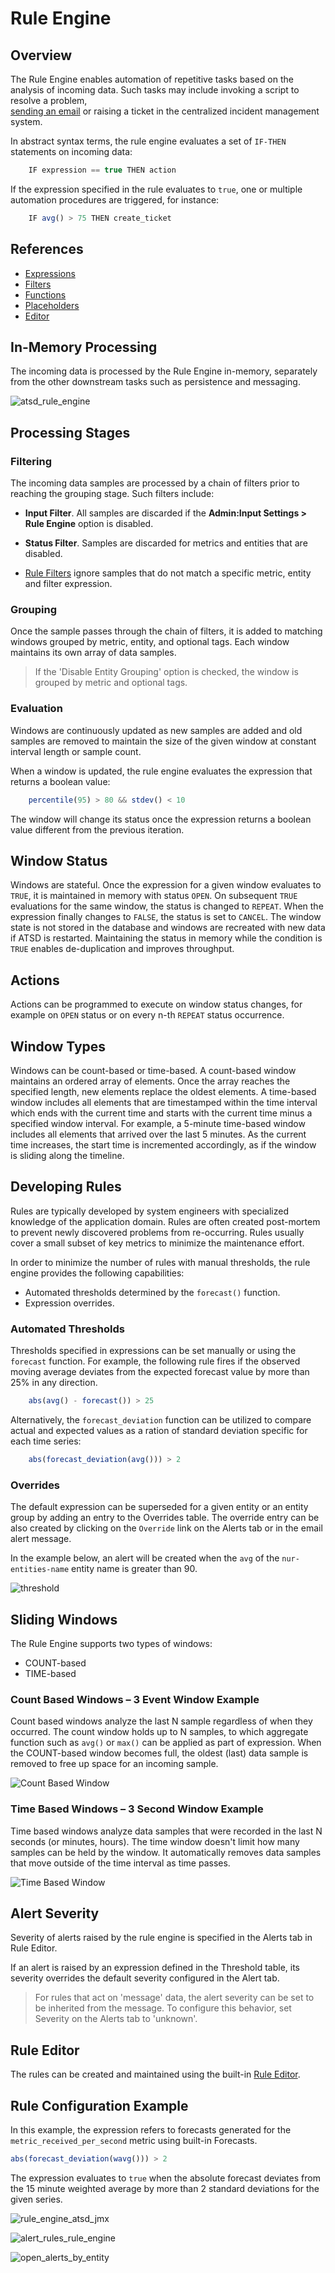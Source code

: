 # Rule Engine

## Overview

The Rule Engine enables automation of repetitive tasks based on the analysis of incoming data. Such tasks may include invoking a script to resolve a problem,  
[sending an
email](email-action.md "Email Action")
or raising a ticket in the centralized incident management system.

In abstract syntax terms, the rule engine evaluates a set of `IF-THEN` statements on incoming data:

```javascript
    IF expression == true THEN action
```

If the expression specified in the rule evaluates to `true`, one or
multiple automation procedures are triggered, for instance:

```javascript
    IF avg() > 75 THEN create_ticket
```

## References

* [Expressions](expression.md)
* [Filters](filters.md)
* [Functions](functions.md)
* [Placeholders](placeholders.md)
* [Editor](editor.md)

## In-Memory Processing

The incoming data is processed by the Rule Engine in-memory,
separately from the other downstream tasks such as persistence and messaging.

![](images/atsd_rule_engine.png "atsd_rule_engine")

## Processing Stages

### Filtering

The incoming data samples are processed by a chain of filters prior to reaching the grouping stage. Such filters include:

* **Input Filter**. All samples are discarded if the **Admin:Input Settings > Rule Engine** option is disabled.

* **Status Filter**. Samples are discarded for metrics and entities that are disabled.

* [Rule Filters](filters.md) ignore samples that do not match a specific metric, entity and filter expression.

### Grouping

Once the sample passes through the chain of filters, it is added to matching
windows grouped by metric, entity, and optional tags. Each window maintains its own array of data samples.

> If the 'Disable Entity Grouping' option is checked, the window is grouped by metric and optional tags.

### Evaluation

Windows are continuously updated as new samples are added and old samples are
removed to maintain the size of the given window at constant interval length or sample count.

When a window is updated, the rule engine evaluates the expression that returns a boolean value:

```javascript
    percentile(95) > 80 && stdev() < 10
```

The window will change its status once the expression returns a boolean value different from the previous iteration.

## Window Status

Windows are stateful. Once the expression for a given window evaluates
to `TRUE`, it is maintained in memory with status `OPEN`. On subsequent `TRUE`
evaluations for the same window, the status is changed to `REPEAT`. When the expression
finally changes to `FALSE`, the status is set to `CANCEL`. The window state is
not stored in the database and windows are recreated with new data if
ATSD is restarted. Maintaining the status in memory while the condition
is `TRUE` enables de-duplication and improves throughput.

## Actions

Actions can be programmed to execute on window status changes, for example on `OPEN`
status or on every n-th `REPEAT` status occurrence.

## Window Types

Windows can be count-based or time-based. A count-based window maintains
an ordered array of elements. Once the array reaches the specified
length, new elements replace the oldest elements. A time-based window
includes all elements that are timestamped within the time interval which
ends with the current time and starts with the current time minus a specified
window interval. For example, a 5-minute time-based window includes all
elements that arrived over the last 5 minutes. As the current time
increases, the start time is incremented accordingly, as if the window is
sliding along the timeline.

## Developing Rules

Rules are typically developed by system engineers with specialized
knowledge of the application domain. Rules are often
created post-mortem to prevent newly discovered problems from
re-occurring. Rules usually cover a small subset of key metrics to minimize the maintenance effort.

In order to minimize the number of rules with manual thresholds, the
rule engine provides the following capabilities:

-   Automated thresholds determined by the `forecast()` function.
-   Expression overrides.

###   Automated Thresholds

Thresholds specified in expressions can be set manually or using the
`forecast` function. For example, the following rule fires if the observed
moving average deviates from the expected forecast value by more than 25% in any direction.

```javascript
    abs(avg() - forecast()) > 25
```

Alternatively, the `forecast_deviation` function can be utilized to
compare actual and expected values as a ration of standard deviation
specific for each time series:

```javascript
    abs(forecast_deviation(avg())) > 2
```

### Overrides

The default expression can be superseded for a given entity or
an entity group by adding an entry to the Overrides table. The
override entry can be also created by clicking on the `Override` link on the Alerts tab
or in the email alert message.

In the example below, an alert will be created when
the `avg` of the `nur-entities-name` entity name is greater than 90.

![](images/threshold.png "threshold")

## Sliding Windows

The Rule Engine supports two types of windows:

* COUNT-based
* TIME-based


### Count Based Windows – 3 Event Window Example

Count based windows analyze the last N sample regardless
of when they occurred. The count window holds up to N samples, to which
aggregate function such as `avg()` or `max()` can be applied as part of expression. When the
COUNT-based window becomes full, the oldest (last) data sample is removed to
free up space for an incoming sample.

![Count Based Window](images/count_based_window3.png "count_based_window")

### Time Based Windows – 3 Second Window Example

Time based windows analyze data samples that were recorded in the last N
seconds (or minutes, hours). The time window doesn't limit how many samples can be held by the window. It automatically removes data samples that move
outside of the time interval as time passes.

![Time Based Window](images/time_based_window3.png "time_based_window")


## Alert Severity

Severity of alerts raised by the rule engine is specified in the Alerts tab in Rule Editor.

If an alert is raised by an expression defined in the Threshold table, its severity overrides
the default severity configured in the Alert tab.

> For rules that act on 'message' data, the alert severity can be set to be inherited from the message.
To configure this behavior, set Severity on the Alerts tab to 'unknown'.

## Rule Editor

The rules can be created and maintained using the built-in [Rule Editor](editor.md).

## Rule Configuration Example

In this example, the expression refers to forecasts generated for the `metric_received_per_second` metric using built-in Forecasts.

```javascript
abs(forecast_deviation(wavg())) > 2
```

The expression evaluates to `true` when the absolute forecast deviates from the
15 minute weighted average by more than 2 standard deviations for the given series.

![](images/rule_engine_atsd_jmx1.png "rule_engine_atsd_jmx")

![](images/alert_rules_rule_engine.png "alert_rules_rule_engine")

![](images/open_alerts_by_entity.png "open_alerts_by_entity")
